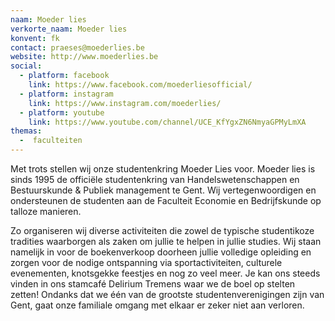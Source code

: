 ```yaml
---
naam: Moeder lies
verkorte_naam: Moeder lies
konvent: fk
contact: praeses@moederlies.be
website: http://www.moederlies.be
social:
  - platform: facebook
    link: https://www.facebook.com/moederliesofficial/
  - platform: instagram
    link: https://www.instagram.com/moederlies/
  - platform: youtube
    link: https://www.youtube.com/channel/UCE_KfYgxZN6NmyaGPMyLmXA
themas:
  -  faculteiten
---
```


Met trots stellen wij onze studentenkring Moeder Lies voor. Moeder lies
is sinds 1995 de officiële studentenkring van Handelswetenschappen en
Bestuurskunde & Publiek management te Gent. Wij vertegenwoordigen en
ondersteunen de studenten aan de Faculteit Economie en Bedrijfskunde op
talloze manieren.

Zo organiseren wij diverse activiteiten die zowel de typische
studentikoze tradities waarborgen als zaken om jullie te helpen in
jullie studies. Wij staan namelijk in voor de boekenverkoop doorheen
jullie volledige opleiding en zorgen voor de nodige ontspanning via
sportactiviteiten, culturele evenementen, knotsgekke feestjes en nog zo
veel meer. Je kan ons steeds vinden in ons stamcafé Delirium Tremens
waar we de boel op stelten zetten!
Ondanks dat we één van de grootste studentenverenigingen zijn van Gent,
gaat onze familiale omgang met elkaar er zeker niet aan verloren.

